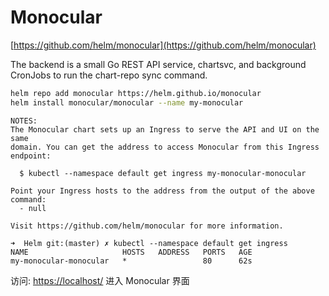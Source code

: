 # Monocular

[https://github.com/helm/monocular](https://github.com/helm/monocular)

The backend is a small Go REST API service, chartsvc, and background CronJobs to run the chart-repo sync command.


```bash
helm repo add monocular https://helm.github.io/monocular
helm install monocular/monocular --name my-monocular
```

```
NOTES:
The Monocular chart sets up an Ingress to serve the API and UI on the same
domain. You can get the address to access Monocular from this Ingress endpoint:

  $ kubectl --namespace default get ingress my-monocular-monocular

Point your Ingress hosts to the address from the output of the above command:
  - null

Visit https://github.com/helm/monocular for more information.
```

```
➜  Helm git:(master) ✗ kubectl --namespace default get ingress
NAME                     HOSTS   ADDRESS   PORTS   AGE
my-monocular-monocular   *                 80      62s
```

访问: [https://localhost/](https://localhost/) 进入 Monocular 界面
